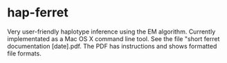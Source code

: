 # hap-ferret
Very user-friendly haplotype inference using the EM algorithm.
Currently implementated as a Mac OS X command line tool.
See the file "short ferret documentation [date].pdf.
The PDF has instructions and shows formatted file formats.
